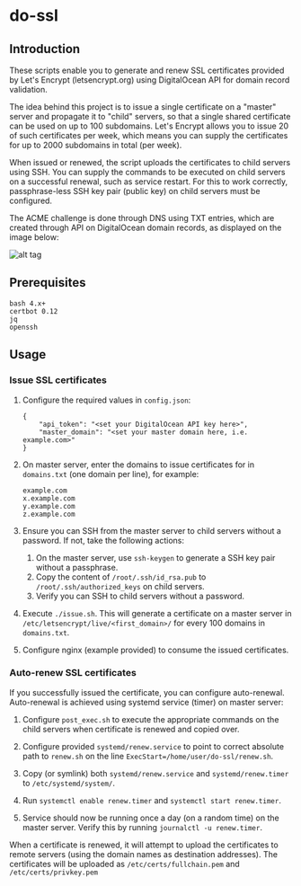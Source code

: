 # do-ssl

## Introduction

These scripts enable you to generate and renew SSL certificates provided by Let's Encrypt (letsencrypt.org) using DigitalOcean API for domain record validation.

The idea behind this project is to issue a single certificate on a "master" server and propagate it to "child" servers, so that a single shared certificate can be used on up to 100 subdomains. Let's Encrypt allows you to issue 20 of such certificates per week, which means you can supply the certificates for up to 2000 subdomains in total (per week).

When issued or renewed, the script uploads the certificates to child servers using SSH. You can supply the commands to be executed on child servers on a successful renewal, such as service restart. For this to work correctly, passphrase-less SSH key pair (public key) on child servers must be configured.

The ACME challenge is done through DNS using TXT entries, which are created through API on DigitalOcean domain records, as displayed on the image below:

![alt tag](https://igorsaric.github.io/images/cert.svg)

## Prerequisites

```
bash 4.x+
certbot 0.12
jq
openssh
```

## Usage
### Issue SSL certificates
1. Configure the required values in ``config.json``:
    ```
    {
        "api_token": "<set your DigitalOcean API key here>",
        "master_domain": "<set your master domain here, i.e. example.com>"
    }
    ```

2. On master server, enter the domains to issue certificates for in ``domains.txt`` (one domain per line), for example:
    ```
    example.com
    x.example.com
    y.example.com
    z.example.com
    ```

3. Ensure you can SSH from the master server to child servers without a password. If not, take the following actions:
    1. On the master server, use ``ssh-keygen`` to generate a SSH key pair without a passphrase.
    2. Copy the content of ``/root/.ssh/id_rsa.pub`` to ``/root/.ssh/authorized_keys`` on child servers.
    3. Verify you can SSH to child servers without a password.

4. Execute ``./issue.sh``. This will generate a certificate on a master server in ``/etc/letsencrypt/live/<first_domain>/`` for every 100 domains in ``domains.txt``.

5. Configure nginx (example provided) to consume the issued certificates.

### Auto-renew SSL certificates

If you successfully issued the certificate, you can configure auto-renewal.  Auto-renewal is achieved using systemd service (timer) on master server:

1. Configure ``post_exec.sh`` to execute the appropriate commands on the child servers when certificate is renewed and copied over.

2. Configure provided ``systemd/renew.service`` to point to correct absolute path to ``renew.sh`` on the line ``ExecStart=/home/user/do-ssl/renew.sh``.

3. Copy (or symlink) both ``systemd/renew.service`` and ``systemd/renew.timer`` to ``/etc/systemd/system/``.

4. Run ``systemctl enable renew.timer`` and ``systemctl start renew.timer``.

5. Service should now be running once a day (on a random time) on the master server. Verify this by running ``journalctl -u renew.timer``.

When a certificate is renewed, it will attempt to upload the certificates to remote servers (using the domain names as destination addresses). The certificates will be uploaded as ``/etc/certs/fullchain.pem`` and ``/etc/certs/privkey.pem``
